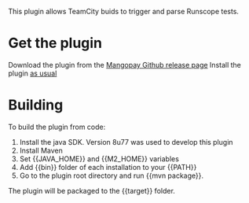 This plugin allows TeamCity buids to trigger and parse Runscope tests.

# Get the plugin

Download the plugin from the [Mangopay Github release page](https://github.com/Mangopay/teamcity-runscope-runner/releases)
Install the plugin [as usual](https://confluence.jetbrains.com/display/TCD9/Installing+Additional+Plugins)

# Building
To build the plugin from code:
1. Install the java SDK. Version 8u77 was used to develop this plugin
2. Install Maven
3. Set {{JAVA_HOME}} and {{M2_HOME}} variables
4. Add {{bin}} folder of each installation to your {{PATH}}
5. Go to the plugin root directory and run {{mvn package}}.

The plugin will be packaged to the {{target}} folder.
